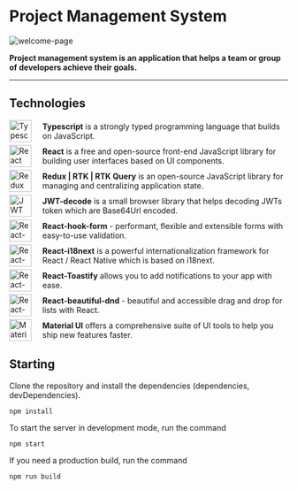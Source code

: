 # Project Management System

![welcome-page](https://user-images.githubusercontent.com/71071594/204758965-6c39f7f5-909a-4f98-a885-b09b57239f62.png)

**Project management system is an application that helps a team or group of developers achieve their goals.**

---

## Technologies

<div style="display:flex; align-items:center; gap: 20px; margin-bottom: 5px;">
  <img src="https://gleeful-arithmetic-daffb3.netlify.app/static/media/tech-ts.43f93a93047d6b5a73099e72d7bd4aea.svg" alt="Typescript" width="40"/>
  <span><strong>Typescript</strong> is a strongly typed programming language that builds on JavaScript.<span>
</div>
<div style="display:flex; align-items:center; gap: 20px; margin-bottom: 5px;">
  <img src="https://gleeful-arithmetic-daffb3.netlify.app/static/media/tech-react.a64be938422d475cd5211f29b023b579.svg" alt="React" width="40"/>
  <span><strong>React</strong> is a free and open-source front-end JavaScript library for building user interfaces based on UI components.<span>
</div>
<div style="display:flex; align-items:center; gap: 20px; margin-bottom: 5px;">
  <img src="https://gleeful-arithmetic-daffb3.netlify.app/static/media/tech-redux.71f9dc0b2a98aa3758bba1a60f7b76ca.svg" alt="Redux" width="40"/>
  <span><strong>Redux | RTK | RTK Query</strong> is an open-source JavaScript library for managing and centralizing application state.<span>
</div>
<div style="display:flex; align-items:center; gap: 20px; margin-bottom: 5px;">
  <img src="https://gleeful-arithmetic-daffb3.netlify.app/static/media/tech-jwt.92f4abb36507ccc245e724aa4d20a3bd.svg" alt="JWT" width="40"/>
  <span><strong>JWT-decode</strong> is a small browser library that helps decoding JWTs token which are Base64Url encoded.<span>
</div>
<div style="display:flex; align-items:center; gap: 20px; margin-bottom: 5px;">
  <img src="https://gleeful-arithmetic-daffb3.netlify.app/static/media/tech-form.5e9e1fc23ab52bc17b8837c7cda617ea.svg" alt="React-hook-form" width="40"/>
  <span><strong>React-hook-form</strong> - performant, flexible and extensible forms with easy-to-use validation.<span>
</div>
<div style="display:flex; align-items:center; gap: 20px; margin-bottom: 5px;">
  <img src="https://gleeful-arithmetic-daffb3.netlify.app/static/media/tech-form.5e9e1fc23ab52bc17b8837c7cda617ea.svg" alt="React-i18next" width="40"/>
  <span><strong>React-i18next</strong> is a powerful internationalization framework for React / React Native which is based on i18next.<span>
</div>
<div style="display:flex; align-items:center; gap: 20px; margin-bottom: 5px;">
  <img src="https://gleeful-arithmetic-daffb3.netlify.app/static/media/tech-toastify.8438e260d12916e302d5b71453777282.svg" alt="React-Toastify" width="40"/>
  <span><strong>React-Toastify</strong> allows you to add notifications to your app with ease.<span>
</div>
<div style="display:flex; align-items:center; gap: 20px; margin-bottom: 5px;">
  <img src="https://gleeful-arithmetic-daffb3.netlify.app/static/media/tech-dnd.bdf2df7c1bf02c80519d7c1477a91878.svg" alt="React-beautiful-dnd" width="40"/>
  <span><strong>React-beautiful-dnd</strong> - beautiful and accessible drag and drop for lists with React.<span>
</div>
<div style="display:flex; align-items:center; gap: 20px; margin-bottom: 5px;">
  <img src="https://gleeful-arithmetic-daffb3.netlify.app/static/media/tech-mui.164dcfd2712b4554715ce4fc9111d5cf.svg" alt="Material UI" width="40"/>
  <span><strong>Material UI</strong> offers a comprehensive suite of UI tools to help you ship new features faster.<span>
</div>

## Starting

Clone the repository and install the dependencies (dependencies, devDependencies).

`npm install`

To start the server in development mode, run the command

`npm start`

If you need a production build, run the command

`npm run build`